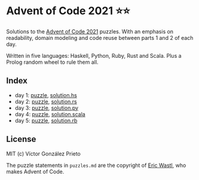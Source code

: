 # Advent of Code 2021 :star::star:

Solutions to the [Advent of Code 2021](https://adventofcode.com/2021) puzzles. With an emphasis on readability, domain modeling and code reuse between parts 1 and 2 of each day.

Written in five languages: Haskell, Python, Ruby, Rust and Scala. Plus a Prolog random wheel to rule them all.

## Index

- day 1: [puzzle](./puzzles.md#----Day-1:-Sonar-Sweep----), [solution.hs](./solutions/haskell/app/Day01.hs)
- day 2: [puzzle](./puzzles.md#----Day-2:-Dive!----), [solution.rs](./solutions/rust/src/bin/day02.rs)
- day 3: [puzzle](./puzzles.md#----Day-3:-Binary-Diagnostic----), [solution.py](./solutions/python/day03.py)
- day 4: [puzzle](./puzzles.md#----Day-4:-Giant-Squid----), [solution.scala](./solutions/scala/src/main/scala/Day04.scala)
- day 5: [puzzle](./puzzles.md#----Day-5:-Hydrothermal-Venture----), [solution.rb](./solutions/ruby/day05.rb)

## License

MIT (c) Víctor González Prieto

The puzzle statements in `puzzles.md` are the copyright of [Eric Wastl](https://adventofcode.com/2021/about), who makes Advent of Code.
